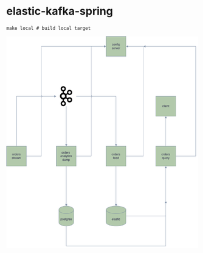 # elastic-kafka-spring
```
make local # build local target
```
![High Level Architecture](./elastic-kafka-spring.drawio.png "architecture")
